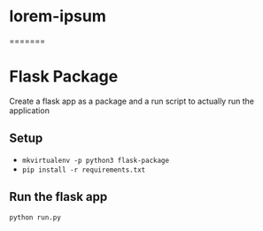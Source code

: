
# lorem-ipsum
=======
# Flask Package

Create a flask app as a package and a run script to actually run the application

## Setup
* `mkvirtualenv -p python3 flask-package`
* `pip install -r requirements.txt`

## Run the flask app
`python run.py`

